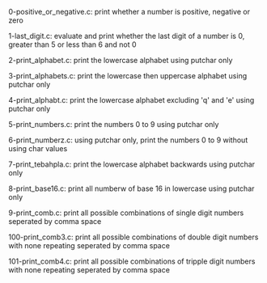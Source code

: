 0-positive_or_negative.c:
    print whether a number is positive,
    negative or zero

1-last_digit.c:
    evaluate and print whether the last
    digit of a number is 0, greater
    than 5 or less than 6 and not 0

2-print_alphabet.c:
    print the lowercase alphabet using
    putchar only

3-print_alphabets.c:
    print the lowercase then uppercase
    alphabet using putchar only

4-print_alphabt.c:
    print the lowercase alphabet
    excluding 'q' and 'e' using putchar
    only

5-print_numbers.c:
    print the numbers 0 to 9 using
    putchar only

6-print_numberz.c:
    using putchar only, print the 
    numbers 0 to 9 without using char 
    values

7-print_tebahpla.c:
    print the lowercase alphabet 
    backwards using putchar only

8-print_base16.c:
    print all numberw of base 16 in 
    lowercase using putchar only

9-print_comb.c:
    print all possible combinations of
    single digit numbers seperated by
    comma space

100-print_comb3.c:
    print all possible combinations of
    double digit numbers with none
    repeating seperated by comma space

101-print_comb4.c:
    print all possible combinations of 
    tripple digit numbers with none
    repeating seperated by comma space


